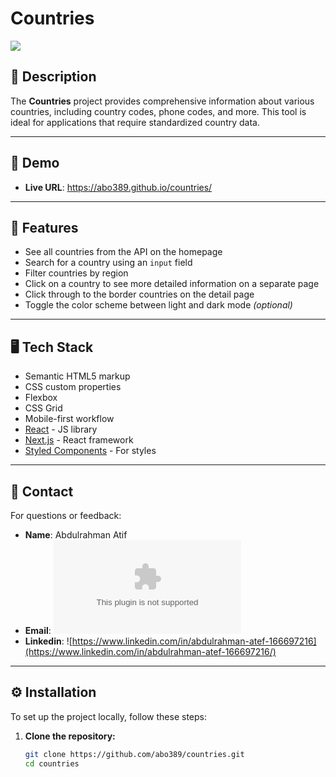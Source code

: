 # Countries

[![](https://markdown-videos-api.jorgenkh.no/vimeo/1051031882%2F208557f401?width=320&height=180&filetype=jpeg)](https://vimeo.com/1051031882/208557f401)

## 📖 Description

The **Countries** project provides comprehensive information about various countries, including country codes, phone codes, and more. This tool is ideal for applications that require standardized country data.

---

## 🚀 Demo
- **Live URL**: https://abo389.github.io/countries/

---

## 🌟 Features

- See all countries from the API on the homepage
- Search for a country using an `input` field
- Filter countries by region
- Click on a country to see more detailed information on a separate page
- Click through to the border countries on the detail page
- Toggle the color scheme between light and dark mode *(optional)*

---

## 🖥️ Tech Stack

- Semantic HTML5 markup
- CSS custom properties
- Flexbox
- CSS Grid
- Mobile-first workflow
- [React](https://reactjs.org/) - JS library
- [Next.js](https://nextjs.org/) - React framework
- [Styled Components](https://styled-components.com/) - For styles

---

## 📧 Contact
For questions or feedback:

- **Name**: Abdulrahman Atif
- **Email**: ![atf389@gmail.com](atf389@gmail.com)
- **Linkedin**: ![https://www.linkedin.com/in/abdulrahman-atef-166697216](https://www.linkedin.com/in/abdulrahman-atef-166697216/)

---

## ⚙️ Installation

To set up the project locally, follow these steps:

1. **Clone the repository:**

   ```bash
   git clone https://github.com/abo389/countries.git
   cd countries
   ```
